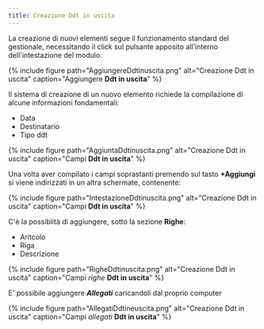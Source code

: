 ```yaml
---
title: Creazione Ddt in uscita
---
```


La creazione di nuovi elementi segue il funzionamento standard del gestionale, necessitando il click sul pulsante apposito all'interno dell'intestazione del modulo.

{% include figure path="AggiungereDdtinuscita.png" alt="Creazione Ddt in uscita" caption="Aggiungere **Ddt in uscita**" %}

Il sistema di creazione di un nuovo elemento richiede la compilazione di alcune informazioni fondamentali:
 - Data
 - Destinatario
 - Tipo ddt

{% include figure path="AggiuntaDdtinuscita.png" alt="Creazione Ddt in uscita" caption="Campi **Ddt in uscita**" %}

Una volta aver compilato i campi soprastanti premendo sul tasto **+Aggiungi** si viene indirizzati in un altra schermate, contenente:

{% include figure path="IntestazioneDdtinuscita.png" alt="Creazione Ddt in uscita" caption="Campi **Ddt in uscita**" %}

C'è la possiblità di aggiungere, sotto la sezione **Righe**:

- Aritcolo
- Riga
- Descrizione

{% include figure path="RigheDdtinuscita.png" alt="Creazione Ddt in uscita" caption="Campi *righe* **Ddt in uscita**" %}

E' possibile aggiungere ***Allegati*** caricandoli dal proprio computer

{% include figure path="AllegatiDdtineuscita.png" alt="Creazione Ddt in uscita" caption="Campi *allegati* **Ddt in uscita**" %}
